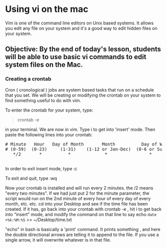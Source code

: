 # Using vi on the mac

Vim is one of the command line editors on Unix based systems.  It allows you edit any file on your system and it's a good way to edit hidden files on your system. 

## Objective:  By the end of today's lesson, students will be able to use basic vi commands to edit system files on the Mac.

### Creating a crontab

Cron ( cronological ) jobs are system based tasks that run on a schedule that you set.  We will be creating or modifying the crontab on your system to find something useful to do with vim. 

To enter the crontab for your system, type: 
<blockquote>  crontab -e  </blockquote> 

in your terminal.   We are now in vim.  Type i to get into 'insert' mode.  Then paste the following lines into your crontab: 
 
 <pre>
# Minute   Hour   Day of Month       Month          Day of Week        Command
# (0-59)  (0-23)     (1-31)    (1-12 or Jan-Dec)  (0-6 or Sun-Sat)
   */2       *          *             *                *               cd ~/Desktop  && touch time.txt
 </pre>
 


In order to exit insert mode, type :c

To exit and quit, type  :wq 

Now your crontab is installed and will run every 2 minutes.  the /2 means "every two minutes".  If we had just put 2 for the minute parameter, the script would run on the 2nd minute of every hour of every day of every month, etc. etc. 
cd into your Desktop and see if the time file has been created. If it has, go back into your crontab with 
crontab -e , hit i to get back into "insert" mode, and modify the command on that line to say
echo `date +%k:%M:%S` >> ~/Desktop/time.txt

"echo" in bash is basically a 'print' command.  It prints something , and here the double directional arrows are telling it to append to the file. If you use a single arrow, it will overwrite whatever is in that file. 




